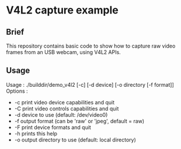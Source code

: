 # V4L2 capture example

## Brief
This repository contains basic code to show how to capture raw video frames from an USB webcam, using V4L2 APIs.

## Usage  
Usage : ./builddir/demo_v4l2 [-c] [-d device] [-o directory [-f format]]  
Options :  
  * -c           print video device capabilities and quit  
  * -C           print video controls capabilities and quit  
  * -d           device to use (default: /dev/video0)  
  * -f           output format (can be 'raw' or 'jpeg', default = raw)  
  * -F           print device formats and quit  
  * -h           prints this help  
  * -o           output directory to use (default: local directory)  
